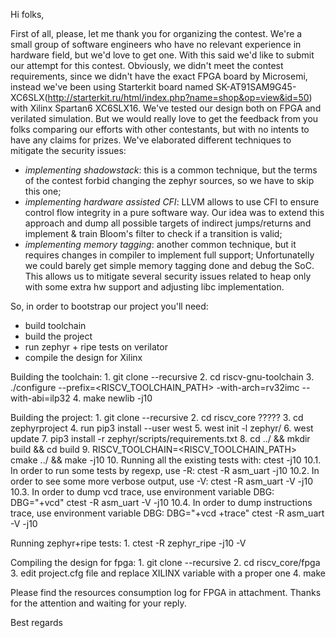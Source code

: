 Hi folks,

First of all, please, let me thank you for organizing the contest.
We're a small group of software engineers who have no relevant experience in hardware field, but we'd love to get one. With this said we'd like to submit our attempt for this contest.
Obviously, we didn't meet the contest requirements, since we didn't have the exact FPGA board by Microsemi, instead we've been using Starterkit board named SK-AT91SAM9G45-XC6SLX(http://starterkit.ru/html/index.php?name=shop&op=view&id=50) with Xilinx Spartan6 XC6SLX16. We've tested our design both on FPGA and verilated simulation.
But we would really love to get the feedback from you folks comparing our efforts with other contestants, but with no intents to have any claims for prizes.
We've elaborated different techniques to mitigate the security issues:
- _implementing shadowstack_: this is a common technique, but the terms of the contest forbid changing the zephyr sources, so we have to skip this one;
- _implementing hardware assisted CFI_: LLVM allows to use CFI to ensure control flow integrity in a pure software way. Our idea was to extend this approach and dump all possible targets of indirect jumps/returns and implement & train Bloom's filter to check if a transition is valid;
- _implementing memory tagging_: another common technique, but it requires changes in compiler to implement full support;
Unfortunatelly we could barely get simple memory tagging done and debug the SoC. This allows us to mitigate several security issues related to heap only with some extra hw support and adjusting libc implementation.

So, in order to bootstrap our project you'll need:
- build toolchain
- build the project
- run zephyr + ripe tests on verilator
- compile the design for Xilinx

Building the toolchain:
    1. git clone --recursive <github toolchain repo>
    2. cd riscv-gnu-toolchain
    3. ./configure --prefix=<RISCV_TOOLCHAIN_PATH> -with-arch=rv32imc --with-abi=ilp32
    4. make newlib -j10

Building the project:
    1. git clone --recursive <github project repo>
    2. cd riscv_core ?????
    3. cd zephyrproject
    4. run pip3 install --user west
    5. west init -l zephyr/
    6. west update
    7. pip3 install -r zephyr/scripts/requirements.txt
    8. cd ../ && mkdir build && cd build
    9. RISCV_TOOLCHAIN=<RISCV_TOOLCHAIN_PATH> cmake  ../ && make -j10
    10. Running all the existing tests with: ctest -j10 
        10.1. In order to run some tests by regexp, use -R: ctest -R asm_uart -j10
        10.2. In order to see some more verbose output, use -V: ctest -R asm_uart -V -j10
        10.3. In order to dump vcd trace, use environment variable DBG: DBG="+vcd" ctest -R asm_uart -V -j10
        10.4. In order to dump instructions trace, use environment variable DBG: DBG="+vcd +trace" ctest -R asm_uart -V -j10

Running zephyr+ripe tests:
    1. ctest -R zephyr_ripe -j10 -V

Compiling the design for fpga:
    1. git clone --recursive <github project repo>
    2. cd riscv_core/fpga
    3. edit project.cfg file and replace XILINX variable with a proper one
    4. make

Please find the resources consumption log for FPGA in attachment.
Thanks for the attention and waiting for your reply.

Best regards
